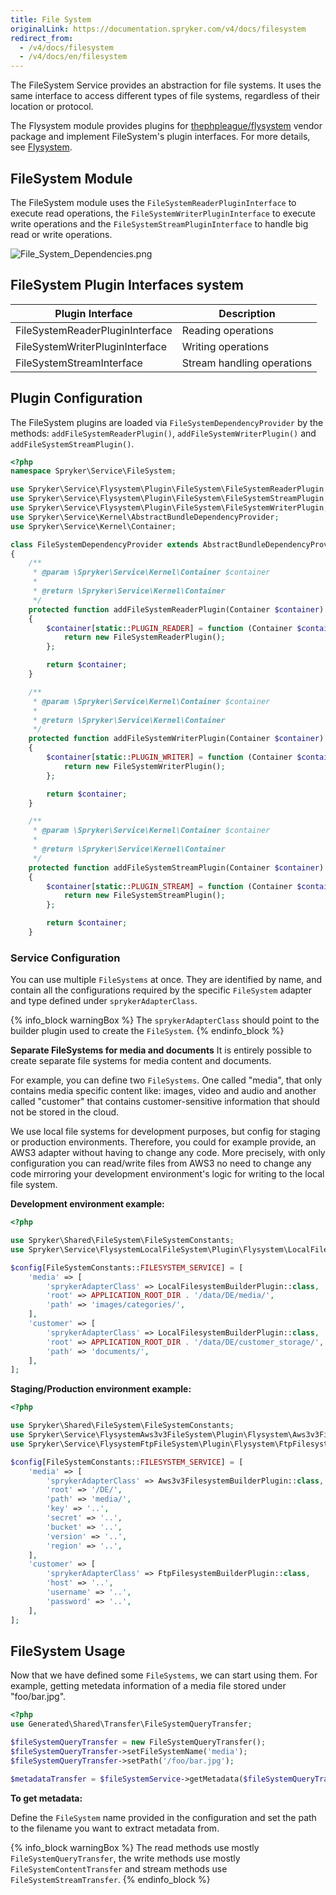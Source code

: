```yaml
---
title: File System
originalLink: https://documentation.spryker.com/v4/docs/filesystem
redirect_from:
  - /v4/docs/filesystem
  - /v4/docs/en/filesystem
---
```


The FileSystem Service provides an abstraction for file systems. It uses the same interface to access different types of file systems, regardless of their location or protocol.

The Flysystem module provides plugins for [thephpleague/flysystem](https://github.com/thephpleague/flysystem) vendor package and implement FileSystem's plugin interfaces. For more details, see [Flysystem](/docs/scos/dev/developer-guides/202001.0/development-guide/back-end/data-manipulation/data-ingestion/structural-preparations/flysystem.html).

## FileSystem Module
The FileSystem module uses the `FileSystemReaderPluginInterface` to execute read operations, the `FileSystemWriterPluginInterface` to execute write operations and the `FileSystemStreamPluginInterface` to handle big read or write operations.

![File_System_Dependencies.png](https://spryker.s3.eu-central-1.amazonaws.com/docs/Features/Development/File+System/file_system_dependencies.png)

## FileSystem Plugin Interfaces system

| Plugin Interface | Description |
| --- | --- |
| FileSystemReaderPluginInterface | Reading operations |
| FileSystemWriterPluginInterface | Writing operations |
| FileSystemStreamInterface | Stream handling operations |

## Plugin Configuration
The FileSystem plugins are loaded via `FileSystemDependencyProvider` by the methods: `addFileSystemReaderPlugin()`, `addFileSystemWriterPlugin()` and `addFileSystemStreamPlugin()`.

```php
<?php
namespace Spryker\Service\FileSystem;

use Spryker\Service\Flysystem\Plugin\FileSystem\FileSystemReaderPlugin;
use Spryker\Service\Flysystem\Plugin\FileSystem\FileSystemStreamPlugin;
use Spryker\Service\Flysystem\Plugin\FileSystem\FileSystemWriterPlugin;
use Spryker\Service\Kernel\AbstractBundleDependencyProvider;
use Spryker\Service\Kernel\Container;

class FileSystemDependencyProvider extends AbstractBundleDependencyProvider
{
    /**
     * @param \Spryker\Service\Kernel\Container $container
     *
     * @return \Spryker\Service\Kernel\Container
     */
    protected function addFileSystemReaderPlugin(Container $container)
    {
        $container[static::PLUGIN_READER] = function (Container $container) {
            return new FileSystemReaderPlugin();
        };

        return $container;
    }

    /**
     * @param \Spryker\Service\Kernel\Container $container
     *
     * @return \Spryker\Service\Kernel\Container
     */
    protected function addFileSystemWriterPlugin(Container $container)
    {
        $container[static::PLUGIN_WRITER] = function (Container $container) {
            return new FileSystemWriterPlugin();
        };

        return $container;
    }

    /**
     * @param \Spryker\Service\Kernel\Container $container
     *
     * @return \Spryker\Service\Kernel\Container
     */
    protected function addFileSystemStreamPlugin(Container $container)
    {
        $container[static::PLUGIN_STREAM] = function (Container $container) {
            return new FileSystemStreamPlugin();
        };

        return $container;
    }
```

### Service Configuration
You can use multiple `FileSystems` at once. They are identified by name, and contain all the configurations required by the specific `FileSystem` adapter and type defined under `sprykerAdapterClass`.

{% info_block warningBox %}
The `sprykerAdapterClass` should point to the builder plugin used to create the `FileSystem`.
{% endinfo_block %}

**Separate FileSystems for media and documents**
It is entirely possible to create separate file systems for media content and documents.

For example, you can define two `FileSystems`. One called "media", that only contains media specific content like: images, video and audio and another called "customer" that contains customer-sensitive information that should not be stored in the cloud.

We use local file systems for development purposes, but config for staging or production environments. Therefore, you could for example provide, an AWS3 adapter without having to change any code. More precisely, with only configuration you can read/write files from AWS3 no need to change any code mirroring your development environment's logic for writing to the local file system.

**Development environment example:**
```php
<?php

use Spryker\Shared\FileSystem\FileSystemConstants;
use Spryker\Service\FlysystemLocalFileSystem\Plugin\Flysystem\LocalFilesystemBuilderPlugin;

$config[FileSystemConstants::FILESYSTEM_SERVICE] = [
    'media' => [
        'sprykerAdapterClass' => LocalFilesystemBuilderPlugin::class,
        'root' => APPLICATION_ROOT_DIR . '/data/DE/media/',
        'path' => 'images/categories/',
    ],
    'customer' => [
        'sprykerAdapterClass' => LocalFilesystemBuilderPlugin::class,
        'root' => APPLICATION_ROOT_DIR . '/data/DE/customer_storage/',
        'path' => 'documents/',
    ],
];
```

**Staging/Production environment example:**
```php
<?php

use Spryker\Shared\FileSystem\FileSystemConstants;
use Spryker\Service\FlysystemAws3v3FileSystem\Plugin\Flysystem\Aws3v3FilesystemBuilderPlugin;
use Spryker\Service\FlysystemFtpFileSystem\Plugin\Flysystem\FtpFilesystemBuilderPlugin;

$config[FileSystemConstants::FILESYSTEM_SERVICE] = [
    'media' => [
        'sprykerAdapterClass' => Aws3v3FilesystemBuilderPlugin::class,
        'root' => '/DE/',
        'path' => 'media/',
        'key' => '..',
        'secret' => '..',
        'bucket' => '..',
        'version' => '..',
        'region' => '..',
    ],
    'customer' => [
        'sprykerAdapterClass' => FtpFilesystemBuilderPlugin::class,
        'host' => '..',
        'username' => '..',
        'password' => '..',
    ],
];
```

## FileSystem Usage
Now that we have defined some `FileSystems`, we can start using them. For example, getting metedata information of a media file stored under "foo/bar.jpg".

```php
<?php
use Generated\Shared\Transfer\FileSystemQueryTransfer;

$fileSystemQueryTransfer = new FileSystemQueryTransfer();
$fileSystemQueryTransfer->setFileSystemName('media');
$fileSystemQueryTransfer->setPath('/foo/bar.jpg');

$metadataTransfer = $fileSystemService->getMetadata($fileSystemQueryTransfer);
```

**To get metadata:**

Define the `FileSystem` name provided in the configuration and set the path to the filename you want to extract metadata from.

{% info_block warningBox %}
The read methods use mostly `FileSystemQueryTransfer`, the write methods use mostly `FileSystemContentTransfer` and stream methods use `FileSystemStreamTransfer`.
{% endinfo_block %}

<!--
**See also:**

* Learn about Filesystem API
-->

